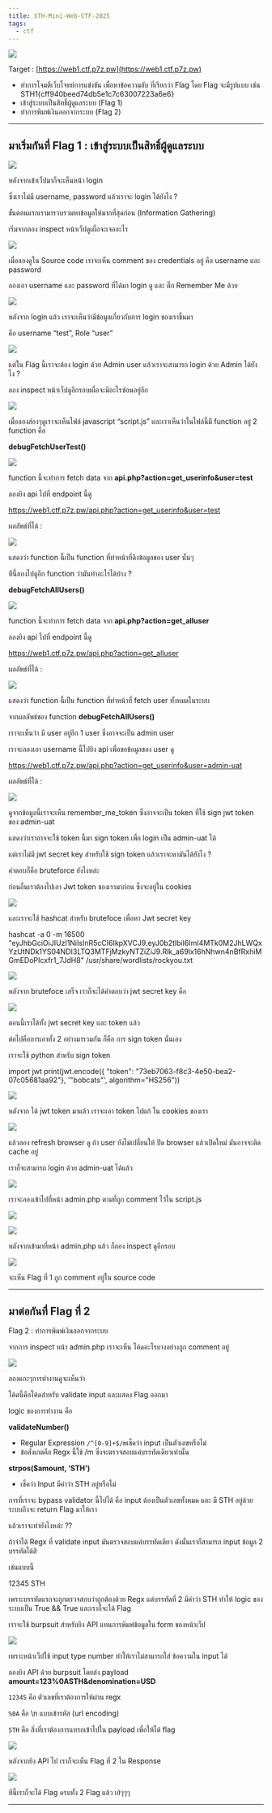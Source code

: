 ```yaml
---
title: STH-Mini-Web-CTF-2025
tags:
  - ctf
---
```

![](https://cdn-images-1.medium.com/max/800/0*quSIvw2fwHBmbBJa)

Target : [https://web1.ctf.p7z.pw](https://web1.ctf.p7z.pw)

- ทำการโจมตีเว็บโจทย์การแข่งขัน เพื่อหาข้อความลับ ที่เรียกว่า Flag โดย Flag จะมีรูปแบบ เช่น STH1{cff940beed74db5e1c7c63007223a6e6}
- เข้าสู่ระบบเป็นสิทธิ์ผู้ดูแลระบบ (Flag 1)
- ทำการพิมพ์เงินออกจากระบบ (Flag 2)

---

## มาเริ่มกันที่ Flag 1 : เข้าสู่ระบบเป็นสิทธิ์ผู้ดูแลระบบ

![](https://cdn-images-1.medium.com/max/800/1*MIA-GGdTygl9TsJOnUpJFg.png)

หลังจากเข้าเว็ปมาก็จะเห็นหน้า login

ซึ่งเราไม่มี username, password แล้วเราจะ login ได้ยังไง ?

ขั้นตอนแรกเรามารวบรวมหาข้อมูลให้มากที่สุดก่อน (Information Gathering)

เริ่มจากลอง inspect หน้าเว็ปดูเผื่อจะเจออะไร

![](https://cdn-images-1.medium.com/max/800/1*dqASwHKhA-0YkurFc0i-1w.png)

เมื่อลองดูใน Source code เราจะเห็น comment ของ credentials อยู่ คือ username และ password

ลองเอา username และ password ที่ได้มา login ดู และ ติ๊ก Remember Me ด้วย

![](https://cdn-images-1.medium.com/max/800/1*qBCMf8ulCnAjzEl_uYdSWg.png)

หลังจาก login แล้ว เราจะเห็นว่ามีข้อมูลเกี่ยวกับการ login ของเราขึ้นมา

คือ username “test”, Role “user”

![](https://cdn-images-1.medium.com/max/800/1*V9pCf388lfTMN3p6CzXecA.png)

แต่ใน Flag นี้เราจะต้อง login ด้วย Admin user แล้วเราจะสามารถ login ด้วย Admin ได้ยังไง ?

ลอง inspect หน้าเว็ปดูอีกรอบเผื่อจะมีอะไรซ่อนอยู่อีก

![](https://cdn-images-1.medium.com/max/800/1*tPAnEqOqZCeNaFMxgSg_BQ.png)

เมื่อลองส่องๆดูเราจะเห็นไฟล์ javascript “script.js” และเราเห็นว่าในไฟล์นี้มี function อยู่ 2 function คือ

**debugFetchUserTest()**

![](https://cdn-images-1.medium.com/max/800/1*XEHSmAeddFaafO57Y1d9Ng.png)

function นี้จะทำการ fetch data จาก **api.php?action=get_userinfo&user=test**

ลองยิง api ไปที่ endpoint นี้ดู

https://web1.ctf.p7z.pw/api.php?action=get_userinfo&user=test

ผลลัพธ์ที่ได้ :

![](https://cdn-images-1.medium.com/max/800/1*RjiFslSA3qieWE09l66fAQ.png)

แสดงว่า function นี้เป็น function ที่ทำหน้าที่ดึงข้อมูลของ user นั้นๆ

ทีนี้ลองไปดูอีก function ว่ามันทำอะไรได้บ้าง ?

**debugFetchAllUsers()**

![](https://cdn-images-1.medium.com/max/800/1*ztm59x3xqb5ipCb0fzgnHA.png)

function นี้จะทำการ fetch data จาก **api.php?action=get_alluser**

ลองยิง api ไปที่ endpoint นี้ดู

https://web1.ctf.p7z.pw/api.php?action=get_alluser

ผลลัพธ์ที่ได้ :

![](https://cdn-images-1.medium.com/max/800/1*2nzCK4WD1WhV1tRgjVCayQ.png)

แสดงว่า function นี้เป็น function ที่ทำหน้าที่ fetch user ทั้งหมดในระบบ

จากผลลัพธ์ของ function **debugFetchAllUsers()**

เราจะเห็นว่า มี user อยู่อีก 1 user ซึ่งอาจจะเป็น admin user

เราจะลองเอา username นี้ไปยิง api เพื่อขอข้อมูลของ user ดู

https://web1.ctf.p7z.pw/api.php?action=get_userinfo&user=admin-uat

ผลลัพธ์ที่ได้ :

![](https://cdn-images-1.medium.com/max/800/1*iKnZgCthfsCiMGCq0L4vuw.png)

ดูจากข้อมูลนี้เราจะเห็น remember_me_token ซึ่งอาจจะเป็น token ที่ใช้ sign jwt token ของ admin-uat

แสดงว่าเราอาจจะใช้ token นี้มา sign token เพื่อ login เป็น admin-uat ได้

แต่เราไม่มี jwt secret key สำหรับใช้ sign token แล้วเราจะหามันได้ยังไง ?

คำตอบก็คือ bruteforce ยังไงหล่ะ

ก่อนอื่นเราต้องไปเอา Jwt token ของเรามาก่อน ซึ่งจะอยู่ใน cookies

![](https://cdn-images-1.medium.com/max/800/1*pFCpW3nPwieQsrVl37GpHw.png)

และเราจะใช้ hashcat สำหรับ brutefoce เพื่อหา Jwt secret key

hashcat -a 0 -m 16500 "eyJhbGciOiJIUzI1NiIsInR5cCI6IkpXVCJ9.eyJ0b2tlbiI6ImI4MTk0M2JhLWQxYzUtNDk1YS04NDI3LTQ3MTFjMzkyNTZiZiJ9.Rlk_a69lx16hNhwn4nBfRxhiMGmEDoPIcxfr1_7JdH8" /usr/share/wordlists/rockyou.txt

![](https://cdn-images-1.medium.com/max/800/1*iEY26e5EwWmYuby84foSmQ.png)

หลังจาก brutefoce เสร็จ เราก็จะได้คำตอบว่า jwt secret key คือ

![](https://cdn-images-1.medium.com/max/800/1*VzCLOwQjpO5cNY5NcnFChQ.png)

ตอนนี้เราได้ทั้ง jwt secret key และ token แล้ว

ต่อไปคือการเอาทั้ง 2 อย่างมารวมกัน ก็คือ การ sign token นั่นเอง

เราจะใช้ python สำหรับ sign token

import jwt
print(jwt.encode({ "token": "73eb7063-f8c3-4e50-bea2-07c05681aa92"}, '"bobcats"', algorithm="HS256"))

![](https://cdn-images-1.medium.com/max/800/1*woGgxRc0ghPoRvdEphHaYw.png)

หลังจาก ได้ jwt token มาแล้ว เราจะเอา token ไปแก้ ใน cookies ของเรา

![](https://cdn-images-1.medium.com/max/800/1*7rK6Jf0o0ti3dL4g8D4RaQ.png)

แล้วลอง refresh browser ดู ถ้า user ยังไม่เปลี่ยนให้ ปิด browser แล้วเปิดใหม่ มันอาจจะติด cache อยู่

เราก็จะสามารถ login ด้วย admin-uat ได้แล้ว

![](https://cdn-images-1.medium.com/max/800/1*9_H-AIoIbyZnD0UjLBhKMA.png)

เราจะลองเข้าไปที่หน้า admin.php ตามที่ถูก comment ไว้ใน script.js

![](https://cdn-images-1.medium.com/max/800/1*foch7j9mazC6tgDgHq_6cw.png)

![](https://cdn-images-1.medium.com/max/800/1*kzY9YBqNPKoSNH8dzf-VpQ.png)

หลังจากเข้ามาที่หน้า admin.php แล้ว ก็ลอง inspect ดูอีกรอบ

![](https://cdn-images-1.medium.com/max/800/1*tNyPQK5p_8Gh_X5UFiGHZg.png)

จะเห็น Flag ที่ 1 ถูก comment อยู่ใน source code

---

## มาต่อกันที่ Flag ที่ 2

Flag 2 : ทำการพิมพ์เงินออกจากระบบ

จากการ inspect หน้า admin.php เราจะเห็น โค้ดอะไรบางอย่างถูก comment อยู่

![](https://cdn-images-1.medium.com/max/800/1*lTNt3qPI3dQjNBTJtgbTBw.png)

ลองแกะๆการทำงานดูจะเห็นว่า

โค้ดนี้คือโค้ดสำหรับ validate input และแสดง Flag ออกมา

logic ของการทำงาน คือ

**validateNumber()**

- Regular Expression `/^[0-9]+$/m`เช็คว่า input เป็นตัวเลขหรือไม่
- ข้อสังเกตคือ Regx นี้ใช้ /m ซึ่งจะตรวจสอบแค่บรรทัดเดียวเท่านั้น

**strpos($amount, ‘STH’)**

- เช็คว่า Input มีคำว่า STH อยู่หรือไม่

การที่เราจะ bypass validator นี้ไปได้ คือ input ต้องเป็นตัวเลขทั้งหมด และ มี STH อยู่ด้วย ระบบถึงจะ return Flag มาให้เรา

แล้วเราจะทำยังไงหล่ะ ??

ถ้าจำได้ Regx ที่ validate input มันตรวจสอบแค่บรรทัดเดียว ดังนั้นเราก็สามารถ input ข้อมูล 2 บรรทัดได้สิ

เช่นแบบนี้

12345
STH

เพราะบรรทัดแรกจะถูกตรวจสอบว่าถูกต้องด้วย Regx แต่บรรทัดที่ 2 มีคำว่า STH ทำให้ logic ของระบบเป็น True && True และเราก็จะได้ Flag

เราจะใช้ burpsuit สำหรับยิง API แทนการพิมพ์ข้อมูลใน form ของหน้าเว็ป

![](https://cdn-images-1.medium.com/max/800/1*KXxreu45N0Z6cwvrVBpF8g.png)

เพราะหน้าเว็ปใช้ input type number ทำให้เราไม่สามารถใส่ ข้อความใน input ได้

ลองยิง API ด้วย burpsuit โดยส่ง payload **amount=123%0ASTH&denomination=USD**

`12345` คือ ตัวเลขที่เราต้องการให้ผ่าน regx

`%0A` คือ \n แบบเข้ารหัส (url encoding)

`STH` คือ สิ่งที่เราต้องการแทรกเข้าไปใน payload เพื่อให้ได้ flag

![](https://cdn-images-1.medium.com/max/800/1*YwS2Ho3DH7ueHwzh5CyXyg.png)

หลังจากยิง API ไป เราก็จะเห็น Flag ที่ 2 ใน Response

![](https://cdn-images-1.medium.com/max/800/1*kg2kjMK5Hs_AQ_PgV1FwnA.png)

ทีนี้เราก็จะได้ Flag ครบทั้ง 2 Flag แล้ว เย้ๆๆๆ

---
